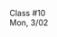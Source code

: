 <div class="lecture1">

<div class="column_date">
<p markdown="block">

Class #10 <br>
Mon, 3/02

</p>
</div>
<div class="column_materials">
<p markdown="block">



</p>
</div>

<div class="column_assign">
<p markdown="block">



</p>
</div>

</div>

